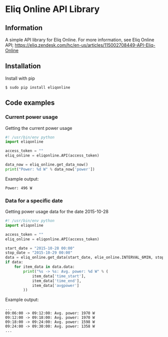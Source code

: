 # Eliq Online API Library

## Information
A simple API library for Eliq Online.
For more information, see Eliq Online API;
https://eliq.zendesk.com/hc/en-us/articles/115002708449-API-Eliq-Online

## Installation
Install with pip
```
$ sudo pip install eliqonline
```

## Code examples
### Current power usage
Getting the current power usage
```python
#! /usr/bin/env python
import eliqonline

access_token = ""
eliq_online = eliqonline.API(access_token)

data_now = eliq_online.get_data_now()
print("Power: %d W" % data_now['power'])
```
Example output:
```
Power: 496 W
```

### Data for a specific date
Getting power usage data for the date 2015-10-28
```python
#! /usr/bin/env python
import eliqonline

access_token = ""
eliq_online = eliqonline.API(access_token)

start_date = "2015-10-28 00:00"
stop_date = "2015-10-29 00:00"
data = eliq_online.get_data(start_date, elie_online.INTERVAL_6MIN, stop_date)
if data:
    for item_data in data.data:
        print("%s -> %s: Avg. power: %d W" % (
            item_data['time_start'],
            item_data['time_end'],
            item_data['avgpower']
        ))

```
Example output:
```
...
09:06:00 -> 09:12:00: Avg. power: 1970 W
09:12:00 -> 09:18:00: Avg. power: 1970 W
09:18:00 -> 09:24:00: Avg. power: 1598 W
09:24:00 -> 09:30:00: Avg. power: 1358 W
...
```
